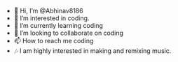 - 👋 Hi, I’m @Abhinav8186
- 👀 I’m interested in coding.
- 🌱 I’m currently learning coding
- 💞️ I’m looking to collaborate on coding
- 📫 How to reach me coding
- 🎶 I am highly interested in making and remixing music.
<!---
Abhinav8186/Abhinav8186 is a ✨ special ✨ repository because its `README.md` (this file) appears on your GitHub profile.
You can click the Preview link to take a look at your changes.
--->

